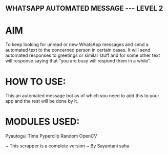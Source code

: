 ## WHATSAPP AUTOMATED MESSAGE --- LEVEL 2

# AIM    
To keep looking for unread or new WhatsApp messages and send a automated text to the concerned person in certain cases.
It will send automated responses to greetings or similar stuff and for some other text will response saying that “you are busy will respond them in a while”.

# HOW TO USE:    
This an automated message bot as of which you need to add this to your app and the rest will be done by it.
   
# MODULES USED:   
Pyautogui
Time
Pyperclip 
Random
OpenCV


~ This scrapper is a complete version ~
By Sayantani saha
